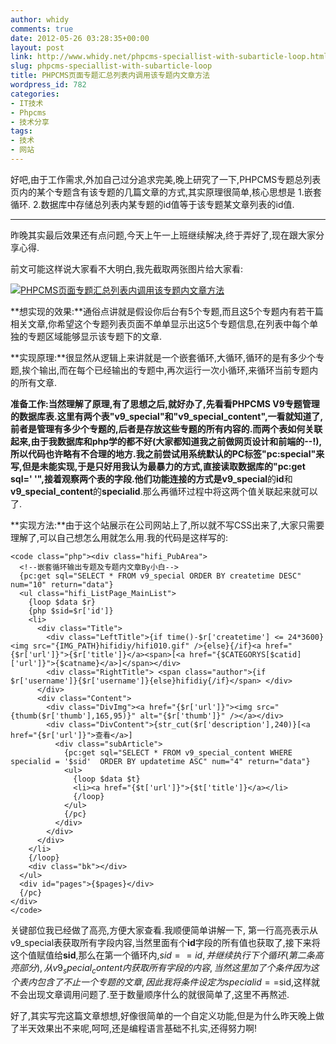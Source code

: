 ```yaml
---
author: whidy
comments: true
date: 2012-05-26 03:28:35+00:00
layout: post
link: http://www.whidy.net/phpcms-speciallist-with-subarticle-loop.html
slug: phpcms-speciallist-with-subarticle-loop
title: PHPCMS页面专题汇总列表内调用该专题内文章方法
wordpress_id: 782
categories:
- IT技术
- Phpcms
- 技术分享
tags:
- 技术
- 网站
---
```


好吧,由于工作需求,外加自己过分追求完美,晚上研究了一下,PHPCMS专题总列表页内的某个专题含有该专题的几篇文章的方式,其实原理很简单,核心思想是
1.嵌套循环.
2.数据库中存储总列表内某专题的id值等于该专题某文章列表的id值.



* * *



昨晚其实最后效果还有点问题,今天上午一上班继续解决,终于弄好了,现在跟大家分享心得.

前文可能这样说大家看不大明白,我先截取两张图片给大家看:

[![PHPCMS页面专题汇总列表内调用该专题内文章方法](/wp-content/uploads/2012/05/20120525previews1.jpg)](/wp-content/uploads/2012/05/20120525previews1.jpg)

**想实现的效果:**通俗点讲就是假设你后台有5个专题,而且这5个专题内有若干篇相关文章,你希望这个专题列表页面不单单显示出这5个专题信息,在列表中每个单独的专题区域能够显示该专题下的文章.

**实现原理:**很显然从逻辑上来讲就是一个嵌套循环,大循环,循环的是有多少个专题,挨个输出,而在每个已经输出的专题中,再次运行一次小循环,来循环当前专题内的所有文章.

**准备工作:**当然理解了原理,有了思想之后,就好办了,先看看PHPCMS V9专题管理的数据库表.这里有两个表"**v9_special**"和"**v9_special_content**",一看就知道了,前者是管理有多少个专题的,后者是存放这些专题的所有内容的.而两个表如何关联起来,由于我数据库和php学的都不好(大家都知道我之前做网页设计和前端的--!),所以代码也许略有不合理的地方.我之前尝试用系统默认的PC标签"**pc:special**"来写,但是未能实现,于是只好用我认为最暴力的方式,直接读取数据库的"**pc:get sql=' '**",接着观察两个表的字段.他们功能连接的方式是**v9_special**的**id**和**v9_special_content**的**specialid**.那么再循环过程中将这两个值关联起来就可以了.

**实现方法:**由于这个站展示在公司网站上了,所以就不写CSS出来了,大家只需要理解了,可以自己想怎么用就怎么用.我的代码是这样写的:


    
    <code class="php"><div class="hifi_PubArea">
      <!--嵌套循环输出专题及专题内文章By小白-->
      {pc:get sql="SELECT * FROM v9_special ORDER BY createtime DESC" num="10" return="data"}
      <ul class="hifi_ListPage_MainList">
        {loop $data $r}
        {php $sid=$r['id']}
        <li>
          <div class="Title">
            <div class="LeftTitle">{if time()-$r['createtime'] <= 24*3600}<img src="{IMG_PATH}hifidiy/hifi010.gif" />{else}{/if}<a href="{$r['url']}">{$r['title']}</a><span>[<a href="{$CATEGORYS[$catid]['url']}">{$catname}</a>]</span></div>
            <div class="RightTitle"> <span class="author">{if $r['username']}{$r['username']}{else}hifidiy{/if}</span> </div>
          </div>
          <div class="Content">
            <div class="DivImg"><a href="{$r['url']}"><img src="{thumb($r['thumb'],165,95)}" alt="{$r['thumb']}" /></a></div>
            <div class="DivContent">{str_cut($r['description'],240)}[<a href="{$r['url']}">查看</a>]
              <div class="subArticle">
                {pc:get sql="SELECT * FROM v9_special_content WHERE specialid = '$sid'  ORDER BY updatetime ASC" num="4" return="data"}
                <ul>
                  {loop $data $t}
                  <li><a href="{$t['url']}">{$t['title']}</a></li>
                  {/loop}
                </ul>
                {/pc}
              </div>
            </div>
          </div>
        </li>
        {/loop}
        <div class="bk"></div>
      </ul>
      <div id="pages">{$pages}</div>
      {/pc}
    </div>
    </code>



关键部位我已经做了高亮,方便大家查看.我顺便简单讲解一下, 第一行高亮表示从v9_special表获取所有字段内容,当然里面有个**id**字段的所有值也获取了,接下来将这个值赋值给**sid**,那么在第一个循环内,$sid==id,并继续执行下个循环(第二条高亮部分),从v9_special_content内获取所有字段的内容,当然这里加了个条件因为这个表内包含了不止一个专题的文章,因此我将条件设定为specialid==$sid,这样就不会出现文章调用问题了.至于数量顺序什么的就很简单了,这里不再熬述.

好了,其实写完这篇文章想想,好像很简单的一个自定义功能,但是为什么昨天晚上做了半天效果出不来呢,呵呵,还是编程语言基础不扎实,还得努力啊!
